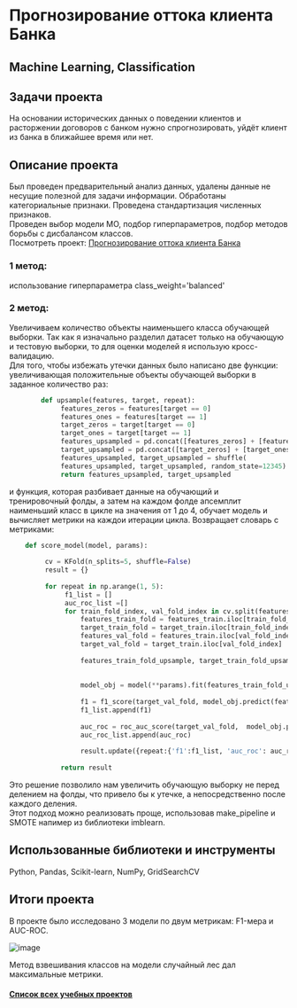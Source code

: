 # Прогнозирование оттока клиента Банка
## Machine Learning, Classification
## Задачи проекта
На основании исторических данных о поведении клиентов и расторжении договоров с банком нужно спрогнозировать, уйдёт клиент из банка в ближайшее время или нет.

## Описание проекта
Был проведен предварительный анализ данных, удалены данные не несущие полезной для задачи информации. Обработаны категориальные признаки. Проведена стандартизация численных признаков.\
Проведен выбор модели МО, подбор гиперпараметров, подбор методов борьбы с дисбалансом классов.\
Посмотреть проект: [Прогнозирование оттока клиента Банка](https://github.com/Vitaliy-Zaitsev/Educational_projects_DS/blob/main/Educational_project_3_ML_Classification/Прогнозирование%20оттока%20клиента%20Банка.ipynb)
### 1 метод:
использование гиперпараметра class_weight='balanced'
### 2 метод:
Увеличиваем количество объекты наименьшего класса обучающей выборки. Так как я изначально разделил датасет только на обучающую и тестовую выборки, то для оценки моделей я использую кросс-валидацию.\
         Для того, чтобы избежать утечки данных было написано две функции: увеличивающая положительные объекты обучающей выборки в заданное количество раз:
         
 ```python
         def upsample(features, target, repeat):
              features_zeros = features[target == 0]
              features_ones = features[target == 1]
              target_zeros = target[target == 0]
              target_ones = target[target == 1]
              features_upsampled = pd.concat([features_zeros] + [features_ones] * repeat)
              target_upsampled = pd.concat([target_zeros] + [target_ones] * repeat)
              features_upsampled, target_upsampled = shuffle(
              features_upsampled, target_upsampled, random_state=12345)
              return features_upsampled, target_upsampled
   ```
         
        
 и функция, которая разбивает данные на обучающий и \
 тренировочный фолды, а затем на каждом фолде апсемплит наименьший класс в цикле на значения от 1 до 4, обучает модель и вычисляет метрики на каждои итерации цикла. Возвращает словарь с метриками:
```python 
    def score_model(model, params):
    
         cv = KFold(n_splits=5, shuffle=False)
         result = {}
    
         for repeat in np.arange(1, 5):
              f1_list = []
              auc_roc_list =[]
              for train_fold_index, val_fold_index in cv.split(features_train, target_train):
                  features_train_fold = features_train.iloc[train_fold_index]
                  target_train_fold = target_train.iloc[train_fold_index]
                  features_val_fold = features_train.iloc[val_fold_index]
                  target_val_fold = target_train.iloc[val_fold_index]
            
                  features_train_fold_upsample, target_train_fold_upsample = upsample(features_train_fold,
                                                                                target_train_fold,
                                                                                repeat)
                  model_obj = model(**params).fit(features_train_fold_upsample, target_train_fold_upsample)
        
                  f1 = f1_score(target_val_fold, model_obj.predict(features_val_fold))
                  f1_list.append(f1)
        
                  auc_roc = roc_auc_score(target_val_fold,  model_obj.predict_proba(features_val_fold)[:, 1])
                  auc_roc_list.append(auc_roc)
            
                  result.update({repeat:{'f1':f1_list, 'auc_roc': auc_roc_list}})
        
             return result
 ```
 Это решение позволило нам увеличить обучающую выборку не перед делением на фолды, что привело бы к утечке, а непосредственно после каждого деления.\
         Этот подход можно реализовать проще, использовав make_pipeline и SMOTE напимер из библиотеки imblearn. 


## Использованные библиотеки и инструменты
Python, Pandas, Scikit-learn, NumPy, GridSearchCV

## Итоги проекта
В проекте было исследовано 3 модели по двум метрикам: F1-мера и AUC-ROC.



![image](https://github.com/Vitaliy-Zaitsev/Educational_projects_DS/assets/120369294/91a4ff4a-3e7a-4314-b0dc-f176d66d562d)



Метод взвешивания классов на модели случайный лес дал максимальные метрики.

#### [Список всех учебных проектов](https://github.com/Vitaliy-Zaitsev/Educational_projects_DS/blob/main/README.md)
